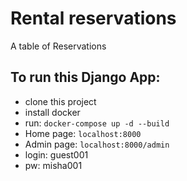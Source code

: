 # Rental reservations
A table of Reservations


## To run this Django App:
- clone this project
- install docker
- run:  `docker-compose up -d --build`
- Home page:  `localhost:8000`
- Admin page:  `localhost:8000/admin`
- login: guest001
- pw: misha001
